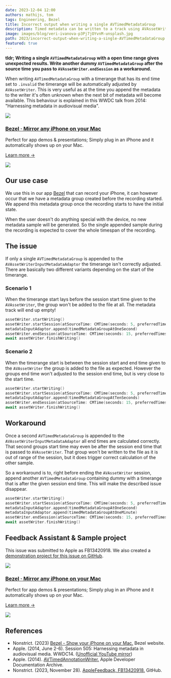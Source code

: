 ```yaml
---
date: 2023-12-04 12:00
authors: mathijs, tom
tags: Engineering, Bezel
title: Incorrect output when writing a single AVTimedMetadataGroup
description: Timed metadata can be written to a track using AVAssetWriter. However if you append only one AVTimedMetadataGroup the results will be unexpected due to buggy behaviour.
image: images/blog/veri-ivanova-p3Pj7jOYvnM-unsplash.jpg
path: 2023/incorrect-output-when-writing-a-single-AVTimedMetadataGroup
featured: true
---
```


**tldr; Writing a single `AVTimedMetadataGroup` with a open time range gives unexpected results. Write another dummy `AVTimedMetadataGroup` after the source time you pass to `AVAssetWriter.endSession` as a workaround.**

When writing `AVTimedMetadataGroup` with a timerange that has its end time set to `.invalid` the timerange will be automatically adjusted by `AVAssetWriter`. This is very useful as at the time you append the metadata to the writer it's often unknown when the next bit of metadata will become available. This behaviour is explained in this WWDC talk from 2014: "Harnessing metadata in audiovisual media".

<div class="not-prose flex space-x-4 border-2 border-orange-500 rounded-lg pl-4 pr-6 py-6 mt-8 -mb-6">
    <div class="flex-initial">
        <a href="/bezel?utm_source=nonstrict&utm_medium=blog&utm_content=incorrect-output-when-writing-a-single-AVTimedMetadataGroup" target="_blank"><img src="/images/bezel-icon.png" class="max-h-full max-w-10 m-0"></a>
    </div>
    <div class="flex-initial">
        <h3 class="text-2xl font-bold text-black hover:text-orange-500 leading-relaxed mt-0 mb-2"><a href="/bezel?utm_source=nonstrict&utm_medium=blog&utm_content=hkworkoutsession-remote-delegate-not-setup-error" target="_blank">Bezel · Mirror any iPhone on your Mac</a></h3>
        <p class="mb-2">Perfect for app demos & presentations; Simply plug in an iPhone and it automatically shows up on your Mac.</p>
        <p><a href="/bezel?utm_source=nonstrict&utm_medium=blog&utm_content=hkworkoutsession-remote-delegate-not-setup-error" target="_blank" class="text-orange hover:text-orange-500 underline font-medium">Learn more →</a></p> 
    </div>
    <div class="flex-initial hidden md:block">
        <a href="/bezel?utm_source=nonstrict&utm_medium=blog&utm_content=hkworkoutsession-remote-delegate-not-setup-error" target="_blank">
            <img src="/images/bezel-still.jpg" class="max-h-full max-w-36 rounded-md bg-white/5 ring-1 ring-gray-600/50 dark:ring-white/50 lg:mt-auto">
        </a>
    </div>
</div>

## Our use case

We use this in our app [Bezel](https://getbezel.app) that can record your iPhone, it can however occur that we have a metadata group created before the recording started. We append this metadata group once the recording starts to have the initial state.

When the user doesn't do anything special with the device, no new metadata sample will be generated. So the single appended sample during the recording is expected to cover the whole timespan of the recording.

## The issue

If only a single `AVTimedMetadataGroup` is appended to the `AVAssetWriterInputMetadataAdaptor` the timerange isn't correctly adjusted. There are basically two different variants depending on the start of the timerange.

### Scenario 1
When the timerange start lays before the session start time given to the `AVAssetWriter`, the group won't be added to the file at all. The metadata track will end up empty!

```swift
assetWriter.startWriting()
assetWriter.startSession(atSourceTime: CMTime(seconds: 5, preferredTimescale: 1000))
metadataInputAdaptor.append(timedMetadataGroupAtOneSecond)
assetWriter.endSession(atSourceTime: CMTime(seconds: 15, preferredTimescale: 1000))
await assetWriter.finishWriting()
```

### Scenario 2
When the timerange start is between the session start and end time given to the `AVAssetWriter` the group is added to the file as expected. However the groups end time won't adjusted to the session end time, but is very close to the start time.

```swift
assetWriter.startWriting()
assetWriter.startSession(atSourceTime: CMTime(seconds: 5, preferredTimescale: 1000))
metadataInputAdaptor.append(timedMetadataGroupAtTenSeconds)
assetWriter.endSession(atSourceTime: CMTime(seconds: 15, preferredTimescale: 1000))
await assetWriter.finishWriting()
```

## Workaround

Once a second `AVTimedMetadataGroup` is appended to the `AVAssetWriterInputMetadataAdaptor` all end times are calculated correctly. That second groups start time may even be after the session end time that is passed to `AVAssetWriter`. That group won't be written to the file as it is out of range of the session, but it does trigger correct calculation of the other sample.

So a workaround is to, right before ending the `AVAssetWriter` session, append another `AVTimedMetadataGroup` containing dummy with a timerange that is after the given session end time. This will make the described issue disappear.

```swift
assetWriter.startWriting()
assetWriter.startSession(atSourceTime: CMTime(seconds: 5, preferredTimescale: 1000))
metadataInputAdaptor.append(timedMetadataGroupAtOneSecond)
metadataInputAdaptor.append(timedMetadataGroupAtOneMinute)
assetWriter.endSession(atSourceTime: CMTime(seconds: 15, preferredTimescale: 1000))
await assetWriter.finishWriting()
```

## Feedback Assistant & Sample project

This issue was submitted to Apple as FB13420918. We also created a [demonstration project for this issue on GitHub](https://github.com/nonstrict-hq/AppleFeedback/tree/main/FB13420918).

<div class="not-prose flex space-x-4 border-2 border-orange-500 rounded-lg pl-4 pr-6 py-6 mt-8 -mb-6">
    <div class="flex-initial">
        <a href="/bezel?utm_source=nonstrict&utm_medium=blog&utm_content=incorrect-output-when-writing-a-single-AVTimedMetadataGroup" target="_blank"><img src="/images/bezel-icon.png" class="max-h-full max-w-10 m-0"></a>
    </div>
    <div class="flex-initial">
        <h3 class="text-2xl font-bold text-black hover:text-orange-500 leading-relaxed mt-0 mb-2"><a href="/bezel?utm_source=nonstrict&utm_medium=blog&utm_content=hkworkoutsession-remote-delegate-not-setup-error" target="_blank">Bezel · Mirror any iPhone on your Mac</a></h3>
        <p class="mb-2">Perfect for app demos & presentations; Simply plug in an iPhone and it automatically shows up on your Mac.</p>
        <p><a href="/bezel?utm_source=nonstrict&utm_medium=blog&utm_content=hkworkoutsession-remote-delegate-not-setup-error" target="_blank" class="text-orange hover:text-orange-500 underline font-medium">Learn more →</a></p> 
    </div>
    <div class="flex-initial hidden md:block">
        <a href="/bezel?utm_source=nonstrict&utm_medium=blog&utm_content=hkworkoutsession-remote-delegate-not-setup-error" target="_blank">
            <img src="/images/bezel-still.jpg" class="max-h-full max-w-36 rounded-md bg-white/5 ring-1 ring-gray-600/50 dark:ring-white/50 lg:mt-auto">
        </a>
    </div>
</div>

## References

- Nonstrict. (2023) [Bezel - Show your iPhone on your Mac.](https://getbezel.app) Bezel website.
- Apple. (2014, June 2-6). Session 505: Harnessing metadata in audiovisual media. WWDC14. ([Unofficial YouTube mirror](https://www.youtube.com/watch?v=ccz9kI8VQsw))
- Apple. (2014). [AVTimedAnnotationWriter.](https://developer.apple.com/library/archive/samplecode/AVTimedAnnotationWriter/Introduction/Intro.html#//apple_ref/doc/uid/TP40014496) Apple Developer Documentation Archive.
- Nonstrict. (2023, November 28). [AppleFeedback, FB13420918.](https://github.com/nonstrict-hq/AppleFeedback/tree/main/FB13420918) GitHub.
